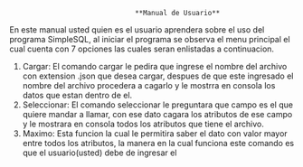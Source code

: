                                    **Manual de Usuario**
En este manual usted quien es el usuario aprendera sobre el uso del programa SimpleSQL, al iniciar el programa se observa el menu principal el cual cuenta con 7 opciones las cuales seran enlistadas a continuacion.
1. Cargar: El comando cargar le pedira que ingrese el nombre del archivo con extension .json que desea cargar, despues de que este ingresado el nombre del archivo procedera a cagarlo y le mostrra en consola los datos que estan dentro de el.
2. Seleccionar: El comando seleccionar le preguntara que campo es el que quiere mandar a llamar, con ese dato cagara los atributos de ese campo y le mostrara en consola todos los atributos que tiene el archivo.
3. Maximo: Esta funcion la cual le permitira saber el dato con valor mayor entre todos los atributos, la manera en la cual funciona este comando es que el usuario(usted) debe de ingresar el 